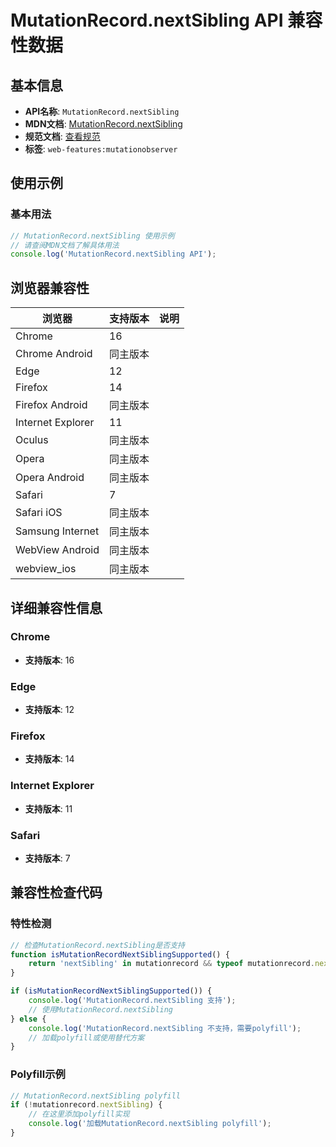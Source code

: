 # MutationRecord.nextSibling API 兼容性数据

## 基本信息

- **API名称**: `MutationRecord.nextSibling`
- **MDN文档**: [MutationRecord.nextSibling](https://developer.mozilla.org/docs/Web/API/MutationRecord/nextSibling)
- **规范文档**: [查看规范](https://dom.spec.whatwg.org/#ref-for-dom-mutationrecord-nextsibling②)
- **标签**: `web-features:mutationobserver`

## 使用示例

### 基本用法

```javascript
// MutationRecord.nextSibling 使用示例
// 请查阅MDN文档了解具体用法
console.log('MutationRecord.nextSibling API');
```

## 浏览器兼容性

| 浏览器 | 支持版本 | 说明 |
|--------|----------|------|
| Chrome | 16 |  |
| Chrome Android | 同主版本 |  |
| Edge | 12 |  |
| Firefox | 14 |  |
| Firefox Android | 同主版本 |  |
| Internet Explorer | 11 |  |
| Oculus | 同主版本 |  |
| Opera | 同主版本 |  |
| Opera Android | 同主版本 |  |
| Safari | 7 |  |
| Safari iOS | 同主版本 |  |
| Samsung Internet | 同主版本 |  |
| WebView Android | 同主版本 |  |
| webview_ios | 同主版本 |  |

## 详细兼容性信息

### Chrome

- **支持版本**: 16

### Edge

- **支持版本**: 12

### Firefox

- **支持版本**: 14

### Internet Explorer

- **支持版本**: 11

### Safari

- **支持版本**: 7

## 兼容性检查代码

### 特性检测

```javascript
// 检查MutationRecord.nextSibling是否支持
function isMutationRecordNextSiblingSupported() {
    return 'nextSibling' in mutationrecord && typeof mutationrecord.nextSibling === 'function';
}

if (isMutationRecordNextSiblingSupported()) {
    console.log('MutationRecord.nextSibling 支持');
    // 使用MutationRecord.nextSibling
} else {
    console.log('MutationRecord.nextSibling 不支持，需要polyfill');
    // 加载polyfill或使用替代方案
}
```

### Polyfill示例

```javascript
// MutationRecord.nextSibling polyfill
if (!mutationrecord.nextSibling) {
    // 在这里添加polyfill实现
    console.log('加载MutationRecord.nextSibling polyfill');
}
```

